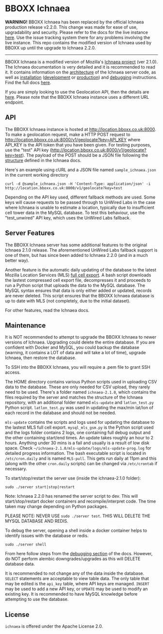 # BBOXX Ichnaea

**WARNING!**
BBOXX Ichnaea has been replaced by the official Ichnaea production release v2.2.0. This change was made for ease of use, upgradability and security. Please refer to the docs for the live instance [here](https://github.com/BBOXX/StumblerLib). Use the issue tracking system there for any problems involving the live instance. This repo contains the modified version of Ichnaea used by BBOXX up until the upgrade to Ichnaea 2.2.0.
***

BBOXX Ichnaea is a modified version of Mozilla's [Ichnaea project](https://github.com/mozilla/ichnaea) (ver 2.1.0). The Ichnaea documentation is very detailed and it is recommended to read it. It contains information on the [architecture](https://mozilla.github.io/ichnaea/install/architecture.html) of the Ichnaea server code, as well as [installation](https://mozilla.github.io/ichnaea/install/index.html) ([development](https://mozilla.github.io/ichnaea/install/devel.html) or [production](https://mozilla.github.io/ichnaea/install/deploy.html)) and [debugging](https://mozilla.github.io/ichnaea/install/debug.html) instructions. Find the full docs [here](https://mozilla.github.io/ichnaea/).

If you are simply looking to use the Geolocation API, then the details are [here](https://mozilla.github.io/ichnaea/api/geolocate.html). Please note that the BBOXX Ichnaea instance uses a different URL endpoint.

## API
The BBOXX Ichnaea instance is hosted at http://location.bboxx.co.uk:8000. To make a geolocation request, make a HTTP POST request to http://location.bboxx.co.uk:8000/v1/geolocate?key=API_KEY where API_KEY is the API token that you have been given. For testing purposes, use the "test" API key (http://location.bboxx.co.uk:8000/v1/geolocate?key=test). The payload of the POST should be a JSON file following the [structure](https://mozilla.github.io/ichnaea/api/geolocate.html) defined in the Ichnaea docs.

Here's an example using cURL and a JSON file named `sample_ichnaea.json` in the current working directory
```
curl -d @sample_ichnaea.json -H 'Content-Type: application/json' -i http://location.bboxx.co.uk:8000/v1/geolocate?key=test

```
Depending on the API key used, different fallback methods are used. Some keys will cause requests to be passed through to UnWired Labs in the case where Ichnaea is unable to estimate a location, typically due to insufficient cell tower data in the MySQL database. To test this behaviour, use the "test_unwired" API key, which uses the UnWired Labs fallback.

## Server Features
The BBOXX Ichnaea server has some additional features to the original Ichnaea 2.1.0 release. The aforementioned UnWired Labs fallback support is one of them, but has since been added to Ichnaea 2.2.0 (and in a much better way). 

Another feature is the automatic daily updating of the database to the latest Mozilla Location Services (MLS) [full cell export](https://location.services.mozilla.com/downloads). A bash script downloads the lastest compressed cell export file, decompresses it and proceeds to run a Python script that uploads the data to the MySQL database. The MySQL syntax ensures that data is only either added or updated, records are never deleted. This script ensures that the BBOXX Ichnaea database is up to date with MLS (not completely, due to the initial dataset).

For other features, read the Ichnaea docs.

## Maintenance
It is NOT recommended to attempt to upgrade the BBOXX Ichnaea to newer versions of Ichnaea. Upgrading could delete the entire database. If you are confident with Docker and MySQL, you could backup the database (warning, it contains a LOT of data and will take a lot of time), upgrade Ichnaea, then restore the database.

To SSH into the BBOXX Ichnaea, you will require a .pem file to grant SSH access.

The HOME directory contains various Python scripts used in uploading CSV data to the database. These are only needed for CSV upload, they rarely need to be used.
There's a folder named `ichnaea-2.1.0`, which contains the files required by the server and matches the structure of the Ichnaea repository, with an additional folder named `mls-update` and `latlon_test.py` Python script. `latlon_test.py` was used in updating the max/min lat/lon of each record in the database and should not be needed.

`mls-update` contains the scripts and logs used for updating the database to the lastest MLS full cell export. `mysql_mls_gsm.py` is the Python script used and the logs folder contains 2 logs, one containing full debug output and the other containing start/end times. An update takes roughly an hour to 2 hours. Anything under 30 mins is a fail and usually is a result of low disk space. Check `~/ichnaea-2.1.0/mls-update/logs/mls-update-prog.log` for detailed progress information.
The bash executable script is located in `/etc/cron.daily` and is named `MLS-pull`. This gets run daily at 11pm and this (along with the other `cron.daily` scripts) can be changed via `/etc/crontab` if necessary.

To start/stop/restart the server use (inside the ichnaea-2.1.0 folder):
```
sudo ./server start|stop|restart
```
Note: Ichnaea 2.2.0 has renamed the server script to dev.
This will start/stop/restart docker containers and recompile/interpret code. The time taken may change depending on Python packages.

PLEASE NOTE:
NEVER USE `sudo ./server test`. THIS WILL DELETE THE MYSQL DATABASE AND REDIS.

To debug the server, opening a shell inside a docker container helps to identify issues with the database or redis.
```
sudo ./server shell
```
From here follow steps from the [debugging section](https://mozilla.github.io/ichnaea/install/debug.html) of the docs. However, do NOT perform alembic downgrades/upgrades as this will DELETE database data.


It is recommended to not change any of the data inside the database. `SELECT` statements are acceptable to view table data. The only table that may be edited is the `api_key` table, where API keys are managed. `INSERT` may be used to add a new API key, or `UPDATE` may be used to modify an existing key. It is recommended to have MySQL knowledge before attempting to use the database.


## License

``ichnaea`` is offered under the Apache License 2.0.

